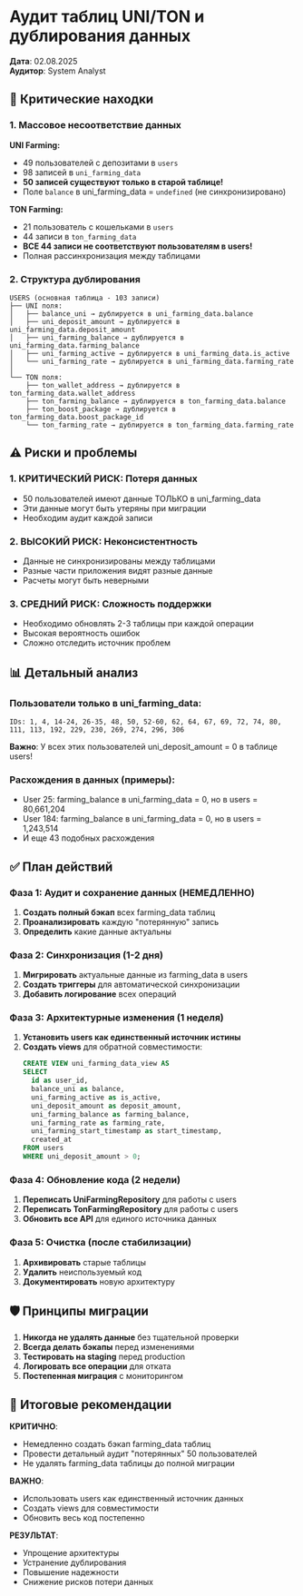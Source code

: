 # Аудит таблиц UNI/TON и дублирования данных
**Дата**: 02.08.2025  
**Аудитор**: System Analyst

## 🚨 Критические находки

### 1. Массовое несоответствие данных

**UNI Farming:**
- 49 пользователей с депозитами в `users`
- 98 записей в `uni_farming_data`  
- **50 записей существуют только в старой таблице!**
- Поле `balance` в uni_farming_data = `undefined` (не синхронизировано)

**TON Farming:**
- 21 пользователь с кошельками в `users`
- 44 записи в `ton_farming_data`
- **ВСЕ 44 записи не соответствуют пользователям в users!**
- Полная рассинхронизация между таблицами

### 2. Структура дублирования

```
USERS (основная таблица - 103 записи)
├── UNI поля:
│   ├── balance_uni → дублируется в uni_farming_data.balance
│   ├── uni_deposit_amount → дублируется в uni_farming_data.deposit_amount
│   ├── uni_farming_balance → дублируется в uni_farming_data.farming_balance
│   ├── uni_farming_active → дублируется в uni_farming_data.is_active
│   └── uni_farming_rate → дублируется в uni_farming_data.farming_rate
│
└── TON поля:
    ├── ton_wallet_address → дублируется в ton_farming_data.wallet_address
    ├── ton_farming_balance → дублируется в ton_farming_data.balance
    ├── ton_boost_package → дублируется в ton_farming_data.boost_package_id
    └── ton_farming_rate → дублируется в ton_farming_data.farming_rate
```

## ⚠️ Риски и проблемы

### 1. **КРИТИЧЕСКИЙ РИСК**: Потеря данных
- 50 пользователей имеют данные ТОЛЬКО в uni_farming_data
- Эти данные могут быть утеряны при миграции
- Необходим аудит каждой записи

### 2. **ВЫСОКИЙ РИСК**: Неконсистентность
- Данные не синхронизированы между таблицами
- Разные части приложения видят разные данные
- Расчеты могут быть неверными

### 3. **СРЕДНИЙ РИСК**: Сложность поддержки
- Необходимо обновлять 2-3 таблицы при каждой операции
- Высокая вероятность ошибок
- Сложно отследить источник проблем

## 📊 Детальный анализ

### Пользователи только в uni_farming_data:
```
IDs: 1, 4, 14-24, 26-35, 48, 50, 52-60, 62, 64, 67, 69, 72, 74, 80, 111, 113, 192, 229, 230, 269, 274, 296, 306
```
**Важно**: У всех этих пользователей uni_deposit_amount = 0 в таблице users!

### Расхождения в данных (примеры):
- User 25: farming_balance в uni_farming_data = 0, но в users = 80,661,204
- User 184: farming_balance в uni_farming_data = 0, но в users = 1,243,514
- И еще 43 подобных расхождения

## ✅ План действий

### Фаза 1: Аудит и сохранение данных (НЕМЕДЛЕННО)
1. **Создать полный бэкап** всех farming_data таблиц
2. **Проанализировать** каждую "потерянную" запись
3. **Определить** какие данные актуальны

### Фаза 2: Синхронизация (1-2 дня)
1. **Мигрировать** актуальные данные из farming_data в users
2. **Создать триггеры** для автоматической синхронизации
3. **Добавить логирование** всех операций

### Фаза 3: Архитектурные изменения (1 неделя)
1. **Установить users как единственный источник истины**
2. **Создать views** для обратной совместимости:
   ```sql
   CREATE VIEW uni_farming_data_view AS
   SELECT 
     id as user_id,
     balance_uni as balance,
     uni_farming_active as is_active,
     uni_deposit_amount as deposit_amount,
     uni_farming_balance as farming_balance,
     uni_farming_rate as farming_rate,
     uni_farming_start_timestamp as start_timestamp,
     created_at
   FROM users
   WHERE uni_deposit_amount > 0;
   ```

### Фаза 4: Обновление кода (2 недели)
1. **Переписать UniFarmingRepository** для работы с users
2. **Переписать TonFarmingRepository** для работы с users
3. **Обновить все API** для единого источника данных

### Фаза 5: Очистка (после стабилизации)
1. **Архивировать** старые таблицы
2. **Удалить** неиспользуемый код
3. **Документировать** новую архитектуру

## 🛡️ Принципы миграции

1. **Никогда не удалять данные** без тщательной проверки
2. **Всегда делать бэкапы** перед изменениями
3. **Тестировать на staging** перед production
4. **Логировать все операции** для отката
5. **Постепенная миграция** с мониторингом

## 📌 Итоговые рекомендации

**КРИТИЧНО**: 
- Немедленно создать бэкап farming_data таблиц
- Провести детальный аудит "потерянных" 50 пользователей
- Не удалять farming_data таблицы до полной миграции

**ВАЖНО**:
- Использовать users как единственный источник данных
- Создать views для совместимости
- Обновить весь код постепенно

**РЕЗУЛЬТАТ**:
- Упрощение архитектуры
- Устранение дублирования
- Повышение надежности
- Снижение рисков потери данных